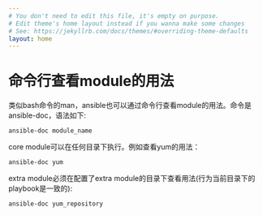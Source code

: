 ```yaml
---
# You don't need to edit this file, it's empty on purpose.
# Edit theme's home layout instead if you wanna make some changes
# See: https://jekyllrb.com/docs/themes/#overriding-theme-defaults
layout: home
---
```

# 命令行查看module的用法


类似bash命令的man，ansible也可以通过命令行查看module的用法。命令是ansible-doc，语法如下:  
```
ansible-doc module_name
```

core module可以在任何目录下执行。例如查看yum的用法：  
```
ansible-doc yum
```


extra module必须在配置了extra module的目录下查看用法(行为当前目录下的playbook是一致的):
```
ansible-doc yum_repository
```
